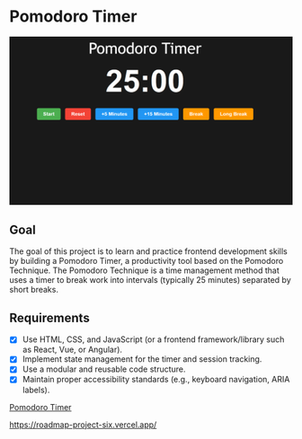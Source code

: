 # Pomodoro Timer

![Pomodoro Timer](./Screenshot_pt.png)

## Goal

The goal of this project is to learn and practice frontend development skills by building a Pomodoro Timer, a productivity tool based on the Pomodoro Technique. The Pomodoro Technique is a time management method that uses a timer to break work into intervals (typically 25 minutes) separated by short breaks.


## Requirements

- [X] Use HTML, CSS, and JavaScript (or a frontend framework/library such as React, Vue, or Angular).
- [X] Implement state management for the timer and session tracking.
- [X] Use a modular and reusable code structure.
- [X] Maintain proper accessibility standards (e.g., keyboard navigation, ARIA labels).
      
[Pomodoro Timer](https://roadmap.sh/projects/pomodoro-timer)

https://roadmap-project-six.vercel.app/
